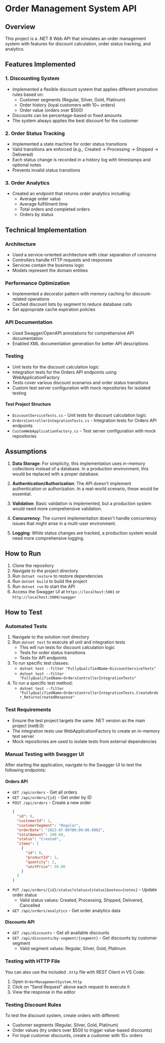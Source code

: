 # Order Management System API

## Overview

This project is a .NET 8 Web API that simulates an order management system with features for discount calculation, order status tracking, and analytics.

## Features Implemented

### 1. Discounting System

- Implemented a flexible discount system that applies different promotion rules based on:
  - Customer segments (Regular, Silver, Gold, Platinum)
  - Order history (loyal customers with 10+ orders)
  - Order value (orders over $500)
- Discounts can be percentage-based or fixed amounts
- The system always applies the best discount for the customer

### 2. Order Status Tracking

- Implemented a state machine for order status transitions
- Valid transitions are enforced (e.g., Created → Processing → Shipped → Delivered)
- Each status change is recorded in a history log with timestamps and optional notes
- Prevents invalid status transitions

### 3. Order Analytics

- Created an endpoint that returns order analytics including:
  - Average order value
  - Average fulfillment time
  - Total orders and completed orders
  - Orders by status

## Technical Implementation

### Architecture

- Used a service-oriented architecture with clear separation of concerns
- Controllers handle HTTP requests and responses
- Services contain the business logic
- Models represent the domain entities

### Performance Optimization

- Implemented a decorator pattern with memory caching for discount-related operations
- Cached discount lists by segment to reduce database calls
- Set appropriate cache expiration policies

### API Documentation

- Used Swagger/OpenAPI annotations for comprehensive API documentation
- Enabled XML documentation generation for better API descriptions

### Testing

- Unit tests for the discount calculation logic
- Integration tests for the Orders API endpoints using WebApplicationFactory
- Tests cover various discount scenarios and order status transitions
- Custom test server configuration with mock repositories for isolated testing

#### Test Project Structure

- `DiscountServiceTests.cs` - Unit tests for discount calculation logic
- `OrdersControllerIntegrationTests.cs` - Integration tests for Orders API endpoints
- `CustomWebApplicationFactory.cs` - Test server configuration with mock repositories

## Assumptions

1. **Data Storage**: For simplicity, this implementation uses in-memory collections instead of a database. In a production environment, this would be replaced with a proper database.

2. **Authentication/Authorization**: The API doesn't implement authentication or authorization. In a real-world scenario, these would be essential.

3. **Validation**: Basic validation is implemented, but a production system would need more comprehensive validation.

4. **Concurrency**: The current implementation doesn't handle concurrency issues that might arise in a multi-user environment.

5. **Logging**: While status changes are tracked, a production system would need more comprehensive logging.

## How to Run

1. Clone the repository
2. Navigate to the project directory
3. Run `dotnet restore` to restore dependencies
4. Run `dotnet build` to build the project
5. Run `dotnet run` to start the API
6. Access the Swagger UI at `https://localhost:5001` or `http://localhost:5000/swagger`

## How to Test

### Automated Tests
1. Navigate to the solution root directory
2. Run `dotnet test` to execute all unit and integration tests
   - This will run tests for discount calculation logic
   - Tests for order status transitions
   - Tests for API endpoints
3. To run specific test classes:
   - `dotnet test --filter "FullyQualifiedName~DiscountServiceTests"`
   - `dotnet test --filter "FullyQualifiedName~OrdersControllerIntegrationTests"`
4. To run a specific test method:
   - `dotnet test --filter "FullyQualifiedName~OrdersControllerIntegrationTests.CreateOrder_ReturnsCreatedResponse"`

### Test Requirements
- Ensure the test project targets the same .NET version as the main project (net8.0)
- The integration tests use WebApplicationFactory to create an in-memory test server
- Mock repositories are used to isolate tests from external dependencies

### Manual Testing with Swagger UI
After starting the application, navigate to the Swagger UI to test the following endpoints:

#### Orders API
- `GET /api/orders` - Get all orders
- `GET /api/orders/{id}` - Get order by ID
- `POST /api/orders` - Create a new order
  ```json
  {
    "id": 0,
    "customerId": 1,
    "customerSegment": "Regular",
    "orderDate": "2023-07-06T00:00:00.000Z",
    "totalAmount": 100.00,
    "status": "Created",
    "items": [
      {
        "id": 0,
        "productId": 1,
        "quantity": 2,
        "unitPrice": 50.00
      }
    ]
  }
  ```
- `PUT /api/orders/{id}/status?status={status}&notes={notes}` - Update order status
  - Valid status values: Created, Processing, Shipped, Delivered, Cancelled
- `GET /api/orders/analytics` - Get order analytics data

#### Discounts API
- `GET /api/discounts` - Get all available discounts
- `GET /api/discounts/by-segment/{segment}` - Get discounts by customer segment
  - Valid segment values: Regular, Silver, Gold, Platinum

### Testing with HTTP File
You can also use the included `.http` file with REST Client in VS Code:
1. Open `OrderManagementSystem.http`
2. Click on "Send Request" above each request to execute it
3. View the response in the editor

### Testing Discount Rules
To test the discount system, create orders with different:
- Customer segments (Regular, Silver, Gold, Platinum)
- Order values (try orders over $500 to trigger value-based discounts)
- For loyal customer discounts, create a customer with 10+ orders
